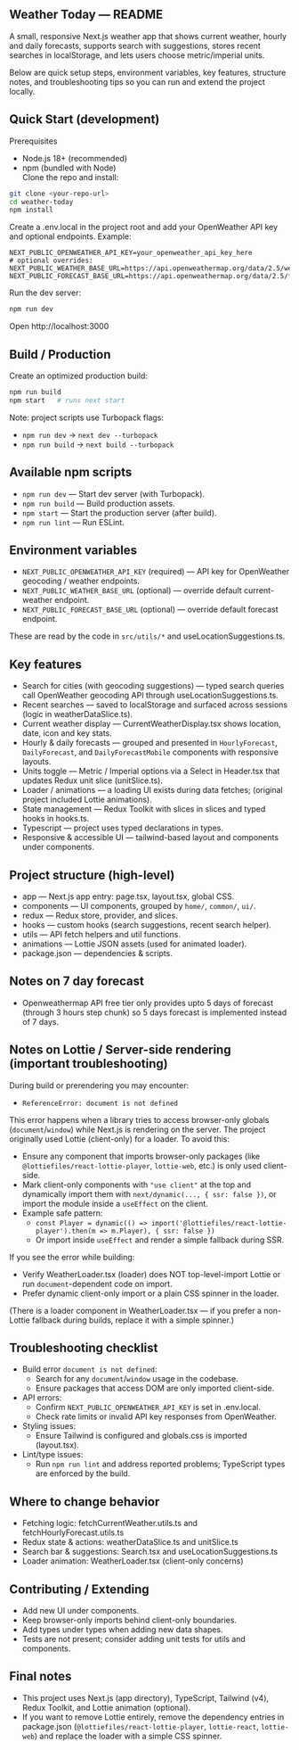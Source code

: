 
## Weather Today — README

A small, responsive Next.js weather app that shows current weather, hourly and daily forecasts, supports search with suggestions, stores recent searches in localStorage, and lets users choose metric/imperial units.

Below are quick setup steps, environment variables, key features, structure notes, and troubleshooting tips so you can run and extend the project locally.

## Quick Start (development)

Prerequisites
- Node.js 18+ (recommended)
- npm (bundled with Node)  
Clone the repo and install:

```bash
git clone <your-repo-url>
cd weather-today
npm install
```

Create a .env.local in the project root and add your OpenWeather API key and optional endpoints. Example:

```env
NEXT_PUBLIC_OPENWEATHER_API_KEY=your_openweather_api_key_here
# optional overrides:
NEXT_PUBLIC_WEATHER_BASE_URL=https://api.openweathermap.org/data/2.5/weather
NEXT_PUBLIC_FORECAST_BASE_URL=https://api.openweathermap.org/data/2.5/forecast
```

Run the dev server:

```bash
npm run dev
```

Open http://localhost:3000

## Build / Production

Create an optimized production build:

```bash
npm run build
npm start   # runs next start
```

Note: project scripts use Turbopack flags:
- `npm run dev` → `next dev --turbopack`
- `npm run build` → `next build --turbopack`

## Available npm scripts

- `npm run dev` — Start dev server (with Turbopack).
- `npm run build` — Build production assets.
- `npm start` — Start the production server (after build).
- `npm run lint` — Run ESLint.

## Environment variables

- `NEXT_PUBLIC_OPENWEATHER_API_KEY` (required) — API key for OpenWeather geocoding / weather endpoints.
- `NEXT_PUBLIC_WEATHER_BASE_URL` (optional) — override default current-weather endpoint.
- `NEXT_PUBLIC_FORECAST_BASE_URL` (optional) — override default forecast endpoint.

These are read by the code in `src/utils/*` and useLocationSuggestions.ts.

## Key features

- Search for cities (with geocoding suggestions) — typed search queries call OpenWeather geocoding API through useLocationSuggestions.ts.
- Recent searches — saved to localStorage and surfaced across sessions (logic in weatherDataSlice.ts).
- Current weather display — CurrentWeatherDisplay.tsx shows location, date, icon and key stats.
- Hourly & daily forecasts — grouped and presented in `HourlyForecast`, `DailyForecast`, and `DailyForecastMobile` components with responsive layouts.
- Units toggle — Metric / Imperial options via a Select in Header.tsx that updates Redux unit slice (unitSlice.ts).
- Loader / animations — a loading UI exists during data fetches; (original project included Lottie animations).
- State management — Redux Toolkit with slices in slices and typed hooks in hooks.ts.
- Typescript — project uses typed declarations in types.
- Responsive & accessible UI — tailwind-based layout and components under components.

## Project structure (high-level)

- app — Next.js app entry: page.tsx, layout.tsx, global CSS.
- components — UI components, grouped by `home/`, `common/`, `ui/`.
- redux — Redux store, provider, and slices.
- hooks — custom hooks (search suggestions, recent search helper).
- utils — API fetch helpers and util functions.
- animations — Lottie JSON assets (used for animated loader).
- package.json — dependencies & scripts.

## Notes on 7 day forecast

- Openweathermap API free tier only provides upto 5 days of forecast (through 3 hours step chunk) so 5 days forecast is implemented instead of 7 days.

## Notes on Lottie / Server-side rendering (important troubleshooting)

During build or prerendering you may encounter:
- `ReferenceError: document is not defined`

This error happens when a library tries to access browser-only globals (`document`/`window`) while Next.js is rendering on the server. The project originally used Lottie (client-only) for a loader. To avoid this:

- Ensure any component that imports browser-only packages (like `@lottiefiles/react-lottie-player`, `lottie-web`, etc.) is only used client-side.
- Mark client-only components with `"use client"` at the top and dynamically import them with `next/dynamic(..., { ssr: false })`, or import the module inside a `useEffect` on the client.
- Example safe pattern:
  - `const Player = dynamic(() => import('@lottiefiles/react-lottie-player').then(m => m.Player), { ssr: false })`
  - Or import inside `useEffect` and render a simple fallback during SSR.

If you see the error while building:
- Verify WeatherLoader.tsx (loader) does NOT top-level-import Lottie or run `document`-dependent code on import.
- Prefer dynamic client-only import or a plain CSS spinner in the loader.

(There is a loader component in WeatherLoader.tsx — if you prefer a non-Lottie fallback during builds, replace it with a simple spinner.)

## Troubleshooting checklist

- Build error `document is not defined`:
  - Search for any `document`/`window` usage in the codebase.
  - Ensure packages that access DOM are only imported client-side.
- API errors:
  - Confirm `NEXT_PUBLIC_OPENWEATHER_API_KEY` is set in .env.local.
  - Check rate limits or invalid API key responses from OpenWeather.
- Styling issues:
  - Ensure Tailwind is configured and globals.css is imported (layout.tsx).
- Lint/type issues:
  - Run `npm run lint` and address reported problems; TypeScript types are enforced by the build.

## Where to change behavior

- Fetching logic: fetchCurrentWeather.utils.ts and fetchHourlyForecast.utils.ts
- Redux state & actions: weatherDataSlice.ts and unitSlice.ts
- Search bar & suggestions: Search.tsx and useLocationSuggestions.ts
- Loader animation: WeatherLoader.tsx (client-only concerns)

## Contributing / Extending

- Add new UI under components.
- Keep browser-only imports behind client-only boundaries.
- Add types under types when adding new data shapes.
- Tests are not present; consider adding unit tests for utils and components.

## Final notes

- This project uses Next.js (app directory), TypeScript, Tailwind (v4), Redux Toolkit, and Lottie animation (optional).
- If you want to remove Lottie entirely, remove the dependency entries in package.json (`@lottiefiles/react-lottie-player`, `lottie-react`, `lottie-web`) and replace the loader with a simple CSS spinner.